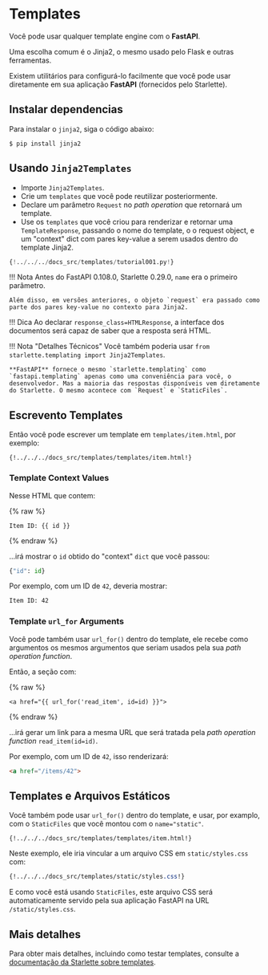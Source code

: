 # Templates

Você pode usar qualquer template engine com o **FastAPI**.

Uma escolha comum é o Jinja2, o mesmo usado pelo Flask e outras ferramentas.

Existem utilitários para configurá-lo facilmente que você pode usar diretamente em sua aplicação **FastAPI** (fornecidos pelo Starlette).

## Instalar dependencias

Para instalar o `jinja2`, siga o código abaixo:

<div class="termy">

```console
$ pip install jinja2
```

</div>

## Usando `Jinja2Templates`

* Importe `Jinja2Templates`.
* Crie um `templates` que você pode reutilizar posteriormente.
* Declare um parâmetro `Request` no *path operation* que retornará um template.
* Use os `templates` que você criou para renderizar e retornar uma `TemplateResponse`, passando o nome do template, o o request object, e um "context" dict com pares key-value a serem usados dentro do template Jinja2.

```Python hl_lines="4  11  15-18"
{!../../../docs_src/templates/tutorial001.py!}
```

!!! Nota
    Antes do FastAPI 0.108.0, Starlette 0.29.0, `name` era o primeiro parâmetro.

    Além disso, em versões anteriores, o objeto `request` era passado como parte dos pares key-value no contexto para Jinja2.


!!! Dica
    Ao declarar `response_class=HTMLResponse`, a interface dos documentos será capaz de saber que a resposta será HTML.


!!! Nota "Detalhes Técnicos"
    Você também poderia usar `from starlette.templating import Jinja2Templates`.

    **FastAPI** fornece o mesmo `starlette.templating` como `fastapi.templating` apenas como uma conveniência para você, o desenvolvedor. Mas a maioria das respostas disponíveis vem diretamente do Starlette. O mesmo acontece com `Request` e `StaticFiles`.

## Escrevento Templates

Então você pode escrever um template em `templates/item.html`, por exemplo:

```jinja hl_lines="7"
{!../../../docs_src/templates/templates/item.html!}
```

### Template Context Values

Nesse HTML que contem:

{% raw %}

```jinja
Item ID: {{ id }}
```

{% endraw %}

...irá mostrar o `id` obtido do "context" `dict` que você passou:

```Python
{"id": id}
```

Por exemplo, com um ID de `42`, deveria mostrar:

```html
Item ID: 42
```

### Template `url_for` Arguments

Você pode também usar `url_for()` dentro do template, ele recebe como argumentos os mesmos argumentos que seriam usados pela sua *path operation function*.

Então, a seção com:

{% raw %}

```jinja
<a href="{{ url_for('read_item', id=id) }}">
```

{% endraw %}

...irá gerar um link para a mesma URL que será tratada pela *path operation function* `read_item(id=id)`.

Por exemplo, com um ID de `42`, isso renderizará:

```html
<a href="/items/42">
```

## Templates e Arquivos Estáticos

Você também pode usar `url_for()` dentro do template, e usar, por examplo, com o `StaticFiles` que você montou com o `name="static"`.

```jinja hl_lines="4"
{!../../../docs_src/templates/templates/item.html!}
```

Neste exemplo, ele iria vincular a um arquivo CSS em `static/styles.css` com:

```CSS hl_lines="4"
{!../../../docs_src/templates/static/styles.css!}
```

E como você está usando `StaticFiles`, este arquivo CSS será automaticamente servido pela sua aplicação FastAPI na URL `/static/styles.css`.

## Mais detalhes

Para obter mais detalhes, incluindo como testar templates, consulte a <a href="https://www.starlette.io/templates/" class="external-link" target="_blank">documentação da Starlette sobre templates</a>.
